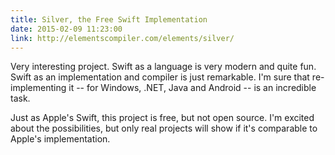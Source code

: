 ```yaml
---
title: Silver, the Free Swift Implementation
date: 2015-02-09 11:23:00
link: http://elementscompiler.com/elements/silver/
---
```


Very interesting project. Swift as a language is very modern and quite fun. Swift as an implementation and compiler is just remarkable. I'm sure that re-implementing it -- for Windows, .NET, Java and Android -- is an incredible task.

Just as Apple's Swift, this project is free, but not open source. I'm excited about the possibilities, but only real projects will show if it's comparable to Apple's implementation.
